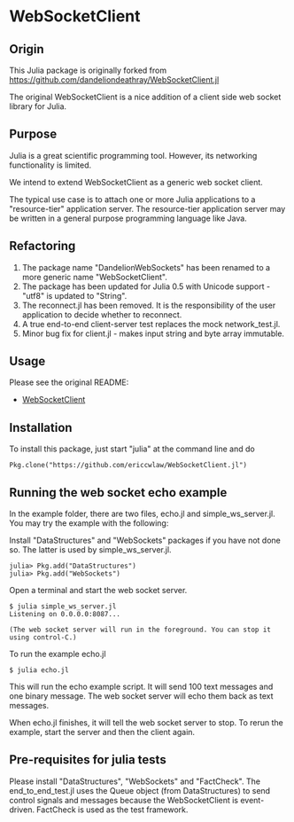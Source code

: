 # WebSocketClient

## Origin

This Julia package is originally forked from https://github.com/dandeliondeathray/WebSocketClient.jl

The original WebSocketClient is a nice addition of a client side web socket library for Julia.

## Purpose

Julia is a great scientific programming tool. However, its networking functionality is limited.

We intend to extend WebSocketClient as a generic web socket client.

The typical use case is to attach one or more Julia applications to a "resource-tier" application server.
The resource-tier application server may be written in a general purpose programming language like Java.

## Refactoring

1. The package name "DandelionWebSockets" has been renamed to a more generic name "WebSocketClient".
2. The package has been updated for Julia 0.5 with Unicode support - "utf8" is updated to "String".
3. The reconnect.jl has been removed. It is the responsibility of the user application to decide whether to reconnect.
4. A true end-to-end client-server test replaces the mock network_test.jl.
5. Minor bug fix for client.jl - makes input string and byte array immutable.

## Usage

Please see the original README:

- [WebSocketClient](README-DandelionWebSockets.md)

## Installation

To install this package, just start "julia" at the command line and do
```
Pkg.clone("https://github.com/ericcwlaw/WebSocketClient.jl")
```

## Running the web socket echo example

In the example folder, there are two files, echo.jl and simple_ws_server.jl.
You may try the example with the following:

Install "DataStructures" and "WebSockets" packages if you have not done so. The latter is used by simple_ws_server.jl.
```
julia> Pkg.add("DataStructures")
julia> Pkg.add("WebSockets")
```

Open a terminal and start the web socket server.
```
$ julia simple_ws_server.jl
Listening on 0.0.0.0:8087...

(The web socket server will run in the foreground. You can stop it using control-C.)
```

To run the example echo.jl
```
$ julia echo.jl
```
This will run the echo example script. It will send 100 text messages and one binary message.
The web socket server will echo them back as text messages.

When echo.jl finishes, it will tell the web socket server to stop.
To rerun the example, start the server and then the client again.

## Pre-requisites for julia tests

Please install "DataStructures", "WebSockets" and "FactCheck". The end_to_end_test.jl uses the Queue object (from DataStructures) to send control signals and messages because the WebSocketClient is event-driven. FactCheck is used as the test framework.
